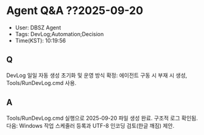 ﻿# Agent Q&A ??2025-09-20

- User: DBSZ Agent
- Tags: DevLog;Automation;Decision
- Time(KST): 
10:19:56

## Q
DevLog 일일 자동 생성 초기화 및 운영 방식 확정: 에이전트 구동 시 부재 시 생성, Tools/RunDevLog.cmd 사용.

## A
Tools/RunDevLog.cmd 실행으로 2025-09-20 파일 생성 완료. 구조적 로그 확인됨. 다음: Windows 작업 스케줄러 등록과 UTF-8 인코딩 검토(한글 깨짐) 제안.

